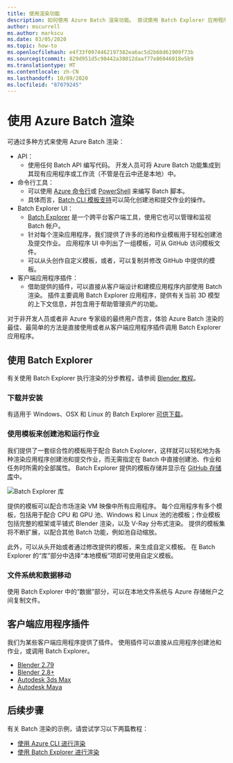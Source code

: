 ```yaml
---
title: 使用渲染功能
description: 如何使用 Azure Batch 渲染功能。 尝试使用 Batch Explorer 应用程序，可以直接使用，也可以从客户端应用程序插件调用。
author: mscurrell
ms.author: markscu
ms.date: 03/05/2020
ms.topic: how-to
ms.openlocfilehash: e4f33f0974462197382ea6ac5d2b68d61909f73b
ms.sourcegitcommit: 829d951d5c90442a38012daaf77e86046018e5b9
ms.translationtype: MT
ms.contentlocale: zh-CN
ms.lasthandoff: 10/09/2020
ms.locfileid: "87079245"
---
```

# <a name="using-azure-batch-rendering"></a>使用 Azure Batch 渲染

可通过多种方式来使用 Azure Batch 渲染：

* API：
  * 使用任何 Batch API 编写代码。  开发人员可将 Azure Batch 功能集成到其现有应用程序或工作流（不管是在云中还是本地）中。
* 命令行工具：
  * 可以使用 [Azure 命令行](/cli/azure/)或 [PowerShell](/powershell/azure/) 来编写 Batch 脚本。
  * 具体而言，[Batch CLI 模板支持](./batch-cli-templates.md)可以简化创建池和提交作业的操作。
* Batch Explorer UI：
  * [Batch Explorer](https://github.com/Azure/BatchLabs) 是一个跨平台客户端工具，使用它也可以管理和监视 Batch 帐户。
  * 针对每个渲染应用程序，我们提供了许多的池和作业模板用于轻松创建池及提交作业。  应用程序 UI 中列出了一组模板，可从 GitHub 访问模板文件。
  * 可以从头创作自定义模板，或者，可以复制并修改 GitHub 中提供的模板。
* 客户端应用程序插件：
  * 借助提供的插件，可以直接从客户端设计和建模应用程序内部使用 Batch 渲染。  插件主要调用 Batch Explorer 应用程序，提供有关当前 3D 模型的上下文信息，并包含用于帮助管理资产的功能。

对于非开发人员或者非 Azure 专家级的最终用户而言，体验 Azure Batch 渲染的最佳、最简单的方法是直接使用或者从客户端应用程序插件调用 Batch Explorer 应用程序。

## <a name="using-batch-explorer"></a>使用 Batch Explorer

有关使用 Batch Explorer 执行渲染的分步教程，请参阅 [Blender 教程](./tutorial-rendering-batchexplorer-blender.md)。

### <a name="download-and-install"></a>下载并安装

有适用于 Windows、OSX 和 Linux 的 Batch Explorer [可供下载](https://azure.github.io/BatchExplorer/)。

### <a name="using-templates-to-create-pools-and-run-jobs"></a>使用模板来创建池和运行作业

我们提供了一套综合性的模板用于配合 Batch Explorer，这样就可以轻松地为各种渲染应用程序创建池和提交作业，而无需指定在 Batch 中直接创建池、作业和任务时所需的全部属性。  Batch Explorer 提供的模板存储并显示在 [GitHub 存储库](https://github.com/Azure/BatchExplorer-data/tree/master/ncj)中。

![Batch Explorer 库](./media/batch-rendering-using/batch-explorer-gallery.png)

提供的模板可以配合市场渲染 VM 映像中所有应用程序。  每个应用程序有多个模板，包括用于配合 CPU 和 GPU 池、Windows 和 Linux 池的池模板；作业模板包括完整的框架或平铺式 Blender 渲染，以及 V-Ray 分布式渲染。 提供的模板集将不断扩展，以配合其他 Batch 功能，例如池自动缩放。

此外，可以从头开始或者通过修改提供的模板，来生成自定义模板。 在 Batch Explorer 的“库”部分中选择“本地模板”项即可使用自定义模板。

### <a name="file-system-and-data-movement"></a>文件系统和数据移动

使用 Batch Explorer 中的“数据”部分，可以在本地文件系统与 Azure 存储帐户之间复制文件。

## <a name="client-application-plug-ins"></a>客户端应用程序插件

我们为某些客户端应用程序提供了插件。  使用插件可以直接从应用程序创建池和作业，或调用 Batch Explorer。

* [Blender 2.79](https://github.com/Azure/azure-batch-rendering/tree/master/plugins/blender)
* [Blender 2.8+](https://github.com/Azure/azure-batch-rendering/tree/master/plugins/blender28)
* [Autodesk 3ds Max](https://github.com/Azure/azure-batch-rendering/tree/master/plugins/3ds-max)
* [Autodesk Maya](https://github.com/Azure/azure-batch-maya)

## <a name="next-steps"></a>后续步骤

有关 Batch 渲染的示例，请尝试学习以下两篇教程：

* [使用 Azure CLI 进行渲染](./tutorial-rendering-cli.md)
* [使用 Batch Explorer 进行渲染](./tutorial-rendering-batchexplorer-blender.md)
